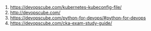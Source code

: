 1. https://devopscube.com/kubernetes-kubeconfig-file/ <br/>
2. http://devopscube.com/ <br/>
3. https://devopscube.com/python-for-devops/#python-for-devops <br/>
4. https://devopscube.com/cka-exam-study-guide/ <br/>
